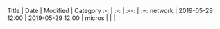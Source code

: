 Title | Date | Modified | Category
:-: | :-: | :--: | :=:
network | 2019-05-29 12:00 | 2019-05-29 12:00 | micros
        |       | |